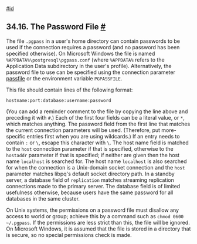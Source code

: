 [#id](#LIBPQ-PGPASS)

## 34.16. The Password File [#](#LIBPQ-PGPASS)

The file `.pgpass` in a user's home directory can contain passwords to be used if the connection requires a password (and no password has been specified otherwise). On Microsoft Windows the file is named `%APPDATA%\postgresql\pgpass.conf` (where `%APPDATA%` refers to the Application Data subdirectory in the user's profile). Alternatively, the password file to use can be specified using the connection parameter [passfile](libpq-connect#LIBPQ-CONNECT-PASSFILE) or the environment variable `PGPASSFILE`.

This file should contain lines of the following format:

```
hostname:port:database:username:password
```

(You can add a reminder comment to the file by copying the line above and preceding it with `#`.) Each of the first four fields can be a literal value, or `*`, which matches anything. The password field from the first line that matches the current connection parameters will be used. (Therefore, put more-specific entries first when you are using wildcards.) If an entry needs to contain `:` or `\`, escape this character with `\`. The host name field is matched to the `host` connection parameter if that is specified, otherwise to the `hostaddr` parameter if that is specified; if neither are given then the host name `localhost` is searched for. The host name `localhost` is also searched for when the connection is a Unix-domain socket connection and the `host` parameter matches libpq's default socket directory path. In a standby server, a database field of `replication` matches streaming replication connections made to the primary server. The database field is of limited usefulness otherwise, because users have the same password for all databases in the same cluster.

On Unix systems, the permissions on a password file must disallow any access to world or group; achieve this by a command such as `chmod 0600 ~/.pgpass`. If the permissions are less strict than this, the file will be ignored. On Microsoft Windows, it is assumed that the file is stored in a directory that is secure, so no special permissions check is made.
